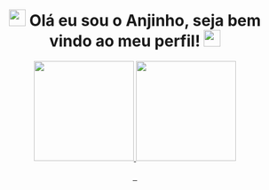 <!--  Title -->
<div align="center">  
  <h1>
      <img height="30" src="https://emojis.slackmojis.com/emojis/images/1600706728/10521/meow_code.gif?1600706728">
         Olá eu sou o Anjinho, seja bem vindo ao meu perfil!
      <img height="30" src="https://emojis.slackmojis.com/emojis/images/1600706728/10521/meow_code.gif?1600706728">
  </h1>
</div>
<!-- /Title -->

<!--  Git Stats -->
<div align="center">
  <a href="https://github.com/anjinhodc">
    <img height="180em" src="https://github-readme-stats.vercel.app/api?username=Anjinho&title_color=c9d1d9&icon_color=c9d1d9&text_color=c9d1d9&bg_color=0d1117&border_color=c9d1d9&show_icons=true&include_all_commits=true&count_private=true"/>
    <img height="180em" src="https://github-readme-stats.vercel.app/api/top-langs/?username=Anjinho&layout=compact&title_color=c9d1d9&icon_color=c9d1d9&text_color=c9d1d9&bg_color=0d1117&border_color=c9d1d9"/>
  </a>
</div>
<!-- /Git Stats -->
<br>
<!--  Skills -->
<div align="center" >
    <a href="https://github.com/anjinhodc">
        <img alt="" src="https://img.shields.io/badge/JavaScript-323330?style=for-the-badge&logo=javascript&logoColor=F7DF1E">
        <img alt="" src="https://img.shields.io/badge/HTML5-E34F26?style=for-the-badge&logo=html5&logoColor=white">
        <img alt="" src="https://img.shields.io/badge/CSS3-1572B6?style=for-the-badge&logo=css3&logoColor=white">
        
 
</div>
<!-- /Skills -->
